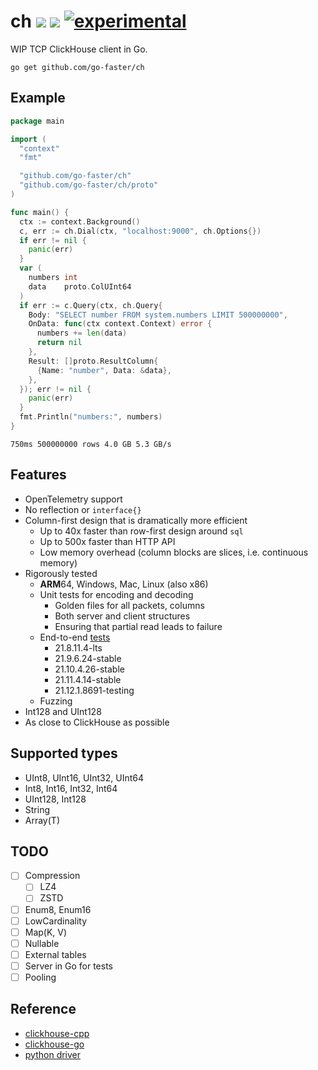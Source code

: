 # ch [![](https://img.shields.io/badge/go-pkg-00ADD8)](https://pkg.go.dev/github.com/go-faster/ch#section-documentation) [![](https://img.shields.io/codecov/c/github/go-faster/ch?label=cover)](https://codecov.io/gh/go-faster/ch) [![experimental](https://img.shields.io/badge/-experimental-blueviolet)](https://go-faster.org/docs/projects/status#experimental)

WIP TCP ClickHouse client in Go.

```console
go get github.com/go-faster/ch
```

## Example
```go
package main

import (
  "context"
  "fmt"

  "github.com/go-faster/ch"
  "github.com/go-faster/ch/proto"
)

func main() {
  ctx := context.Background()
  c, err := ch.Dial(ctx, "localhost:9000", ch.Options{})
  if err != nil {
    panic(err)
  }
  var (
    numbers int
    data    proto.ColUInt64
  )
  if err := c.Query(ctx, ch.Query{
    Body: "SELECT number FROM system.numbers LIMIT 500000000",
    OnData: func(ctx context.Context) error {
      numbers += len(data)
      return nil
    },
    Result: []proto.ResultColumn{
      {Name: "number", Data: &data},
    },
  }); err != nil {
    panic(err)
  }
  fmt.Println("numbers:", numbers)
}
```

```
750ms 500000000 rows 4.0 GB 5.3 GB/s
```

## Features
* OpenTelemetry support
* No reflection or `interface{}`
* Column-first design that is dramatically more efficient
  * Up to 40x faster than row-first design around `sql`
  * Up to 500x faster than HTTP API
  * Low memory overhead (column blocks are slices, i.e. continuous memory)
* Rigorously tested
  * **ARM**64, Windows, Mac, Linux (also x86)
  * Unit tests for encoding and decoding
    * Golden files for all packets, columns
    * Both server and client structures
    * Ensuring that partial read leads to failure
  * End-to-end [tests](.github/workflows/e2e.yml)
    * 21.8.11.4-lts
    * 21.9.6.24-stable
    * 21.10.4.26-stable
    * 21.11.4.14-stable
    * 21.12.1.8691-testing
  * Fuzzing
* Int128 and UInt128
* As close to ClickHouse as possible

## Supported types
* UInt8, UInt16, UInt32, UInt64
* Int8, Int16, Int32, Int64
* UInt128, Int128
* String
* Array(T)

## TODO
- [ ] Compression
  - [ ] LZ4
  - [ ] ZSTD
- [ ] Enum8, Enum16
- [ ] LowCardinality
- [ ] Map(K, V)
- [ ] Nullable
- [ ] External tables
- [ ] Server in Go for tests
- [ ] Pooling

## Reference

* [clickhouse-cpp](https://github.com/ClickHouse/clickhouse-cpp)
* [clickhouse-go](https://github.com/ClickHouse/clickhouse-go)
* [python driver](https://github.com/mymarilyn/clickhouse-driver)
